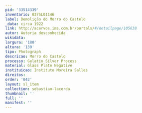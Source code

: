 ```yaml
---
pid: '33514339'
inventario: 037SL01146
label: Demolição do Morro do Castelo
_data: circa 1922
link: http://acervos.ims.com.br/portals/#/detailpage/105638
autor: Autoria desconhecida
wikidata: 
largura: '180'
altura: '130'
tipo: Photograph
descricao: Morro do Castelo
processo: Gelatin Silver Process
material: Glass Plate Negative
instituicao: Instituto Moreira Salles
direitos: 
order: '042'
layout: sl_item
collection: sebastiao-lacerda
thumbnail: ''
full: ''
manifest: ''
---
```

